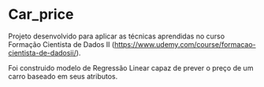 # Car_price
Projeto desenvolvido para aplicar as técnicas aprendidas no curso Formação Cientista de Dados II (https://www.udemy.com/course/formacao-cientista-de-dadosii/).

Foi construido modelo de Regressão Linear capaz de prever o preço de um carro baseado em seus atributos.
